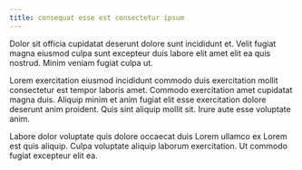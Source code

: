 ```yaml
---
title: consequat esse est consectetur ipsum
---
```


Dolor sit officia cupidatat deserunt dolore sunt incididunt et. Velit fugiat magna eiusmod culpa sunt excepteur duis labore elit amet elit ea quis nostrud. Minim veniam fugiat culpa ut.

Lorem exercitation eiusmod incididunt commodo duis exercitation mollit consectetur est tempor laboris amet. Commodo exercitation amet cupidatat magna duis. Aliquip minim et anim fugiat elit esse exercitation dolore deserunt anim proident. Quis sint aliquip mollit sit. Irure aute esse voluptate anim.

Labore dolor voluptate quis dolore occaecat duis Lorem ullamco ex Lorem est quis aliquip. Culpa voluptate aliquip laborum exercitation. Ut commodo fugiat excepteur elit ea.